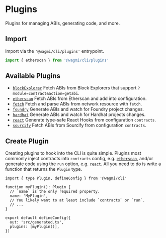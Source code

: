 # Plugins

Plugins for managing ABIs, generating code, and more.

## Import

Import via the `'@wagmi/cli/plugins'` entrypoint.

```ts
import { etherscan } from '@wagmi/cli/plugins'
```

## Available Plugins

- [`blockExplorer`](/cli/api/plugins/blockExplorer) Fetch ABIs from Block Explorers that support `?module=contract&action=getabi`.
- [`etherscan`](/cli/api/plugins/etherscan) Fetch ABIs from Etherscan and add into configuration.
- [`fetch`](/cli/api/plugins/fetch) Fetch and parse ABIs from network resource with `fetch`.
- [`foundry`](/cli/api/plugins/foundry) Generate ABIs and watch for Foundry project changes.
- [`hardhat`](/cli/api/plugins/hardhat) Generate ABIs and watch for Hardhat projects changes.
- [`react`](/cli/api/plugins/react) Generate type-safe React Hooks from configuration `contracts`.
- [`sourcify`](/cli/api/plugins/sourcify) Fetch ABIs from Sourcify from configuration `contracts`.

## Create Plugin

Creating plugins to hook into the CLI is quite simple. Plugins most commonly inject contracts into `contracts` config, e.g. [`etherscan`](/cli/api/plugins/etherscan), and/or generate code using the `run` option, e.g. [`react`](/cli/api/plugins/react). All you need to do is write a function that returns the `Plugin` type.

```ts{3-8}
import { type Plugin, defineConfig } from '@wagmi/cli'

function myPlugin(): Plugin {
  // `name` is the only required property.
  name: 'MyPlugin',
  // You likely want to at least include `contracts` or `run`.
  // ...
}

export default defineConfig({
  out: 'src/generated.ts',
  plugins: [myPlugin()],
})
```
